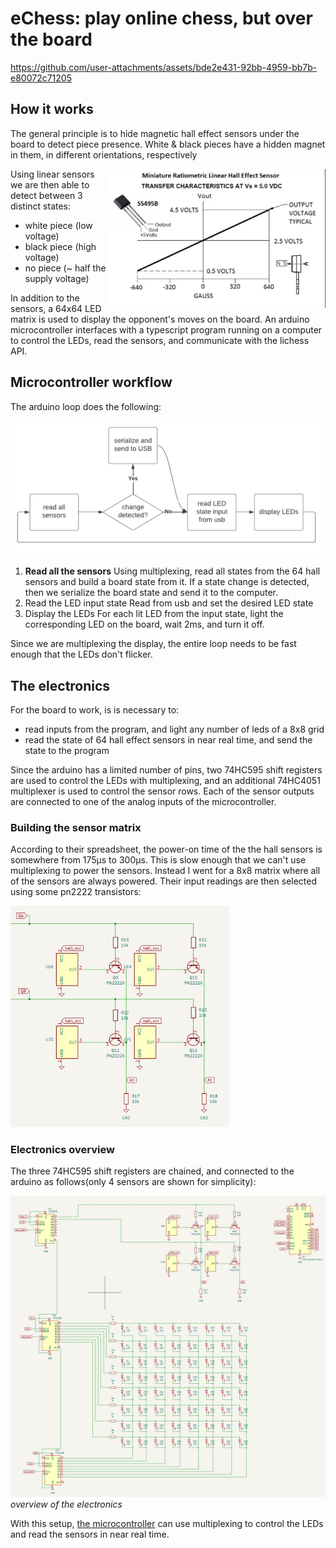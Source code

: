# eChess: play online chess, but over the board

https://github.com/user-attachments/assets/bde2e431-92bb-4959-bb7b-e80072c71205

## How it works

The general principle is to hide magnetic hall effect sensors under the board to detect piece presence. White & black pieces have a hidden magnet in them, in different orientations, respectively

<img src="assets/hall.png" width="350" align="right">

Using linear sensors we are then able to detect between 3 distinct states:

- white piece (low voltage)
- black piece (high voltage)
- no piece (~ half the supply voltage)

In addition to the sensors, a 64x64 LED matrix is used to display the opponent's moves on the board. An arduino microcontroller interfaces with a typescript program running on a computer to control the LEDs, read the sensors, and communicate with the lichess API.

## Microcontroller workflow

The arduino loop does the following:

![workflow](assets/arduino_workflow.png)

1. **Read all the sensors**
   Using multiplexing, read all states from the 64 hall sensors and build a board state from it. If a state change is detected, then we serialize the board state and send it to the computer.
2. Read the LED input state
   Read from usb and set the desired LED state
3. Display the LEDs
   For each lit LED from the input state, light the corresponding LED on the board, wait 2ms, and turn it off.

Since we are multiplexing the display, the entire loop needs to be fast enough that the LEDs don't flicker.

## The electronics

For the board to work, is is necessary to:

- read inputs from the program, and light any number of leds of a 8x8 grid
- read the state of 64 hall effect sensors in near real time, and send the state to the program

Since the arduino has a limited number of pins, two 74HC595 shift registers are used to control the LEDs with multiplexing, and an additional 74HC4051 multiplexer is used to control the sensor rows. Each of the sensor outputs are connected to one of the analog inputs of the microcontroller.

### Building the sensor matrix

According to their spreadsheet, the power-on time of the the hall sensors is somewhere from 175μs to 300μs. This is slow enough that we can't use multiplexing to power the sensors. Instead I went for a 8x8 matrix where all of the sensors are always powered. Their input readings are then selected using some pn2222 transistors:

<img src="assets/hall_sensors_matrix_details.png" width="350" >

### Electronics overview

The three 74HC595 shift registers are chained, and connected to the arduino as follows(only 4 sensors are shown for simplicity):

![overview](assets/electronics_schematics_overview.png)
_overview of the electronics_

With this setup, [the microcontroller](arduino/arduino.ino) can use multiplexing to control the LEDs and read the sensors in near real time.
